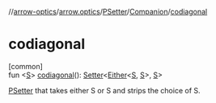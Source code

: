 //[arrow-optics](../../../../index.md)/[arrow.optics](../../index.md)/[PSetter](../index.md)/[Companion](index.md)/[codiagonal](codiagonal.md)

# codiagonal

[common]\
fun &lt;[S](codiagonal.md)&gt; [codiagonal](codiagonal.md)(): [Setter](../../index.md#744232174%2FClasslikes%2F-617900156)&lt;[Either](../../../../../arrow-core/arrow-core/arrow.core/-either/index.md)&lt;[S](codiagonal.md), [S](codiagonal.md)&gt;, [S](codiagonal.md)&gt;

[PSetter](../index.md) that takes either S or S and strips the choice of S.
